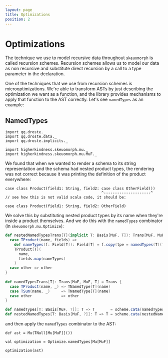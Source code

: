 ```yaml
---
layout: page
title: Optimizations
position: 2
---
```


# Optimizations

The technique we use to model recursive data throughout `skeuomorph`
is called recursion schemes.  Recursion schemes allows us to model our
data as non recursive and substitute direct recursion by a call to a
type parameter in the declaration.

One of the techniques that we use from recursion schemes is
microoptimizations.  We're able to transform ASTs by just describing
the optimization we want as a function, and the library provides
mechanisms to apply that function to the AST correctly.  Let's see
`namedTypes` as an example:

## NamedTypes

```tut:invisible
import qq.droste._
import qq.droste.data._
import qq.droste.implicits._

import higherkindness.skeuomorph.mu._
import higherkindness.skeuomorph.mu.MuF._
```

We found that when we wanted to render a schema to its string
representation and the schema had nested product types, the rendering
was not correct because it was printing the definition of the product
everywhere:

```
case class Product(field1: String, field2: case class OtherField())
                                           ^---------------------^
// see how this is not valid scala code, it should be:

case class Product(field1: String, field2: OtherField)
```

We solve this by substituting nested product types by its name when
they're inside a product themselves.  And we do this with the
`namedTypes` combinator (in `skeuomorph.mu.Optimize`):

```scala
def nestedNamedTypesTrans[T](implicit T: Basis[MuF, T]): Trans[MuF, MuF, T] = Trans {
  case TProduct(name, fields) =>
    def nameTypes(f: Field[T]): Field[T] = f.copy(tpe = namedTypes(T)(f.tpe))
    TProduct[T](
      name,
      fields.map(nameTypes)
    )
  case other => other
}
  
def namedTypesTrans[T]: Trans[MuF, MuF, T] = Trans {
  case TProduct(name, _) => TNamedType[T](name)
  case TSum(name, _)     => TNamedType[T](name)
  case other             => other
}

def namedTypes[T: Basis[MuF, ?]]: T => T       = scheme.cata(namedTypesTrans.algebra)
def nestedNamedTypes[T: Basis[MuF, ?]]: T => T = scheme.cata(nestedNamedTypesTrans.algebra)

```

and then apply the `namedTypes` combinator to the AST:

```tut:invisible
def ast = Mu(TNull[Mu[MuF]]())
```

```tut
val optimization = Optimize.namedTypes[Mu[MuF]]

optimization(ast)
```
